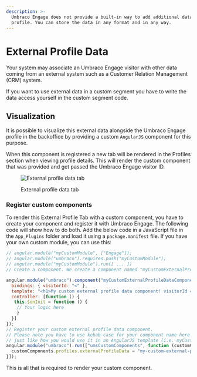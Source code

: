 ```yaml
---
description: >-
  Umbraco Engage does not provide a built-in way to add additional data to a
  profile. You can store the data in any format and in any way.
---
```


# External Profile Data

Your system may associate an Umbraco Engage visitor with other data coming from an external system such as a Customer Relation Management (CRM) system.

If you want to use external data in a custom segment you have to write the data access yourself in the custom segment code.

## Visualization

It is possible to visualize this external data alongside the Umbraco Engage profile in the backoffice by providing a custom `AngularJS` component for this purpose.

When this component is registered a new tab will be rendered in the Profiles section when viewing profile details. This will render the custom component that was provided and get passed the Umbraco Engage visitor ID.

<figure><img src="../../.gitbook/assets/image (18).png" alt="External profile data tab"><figcaption><p>External profile data tab</p></figcaption></figure>

### Register custom components

To render this External Profile Tab with a custom component, you have to create your component and register it with Umbraco Engage. The following code will show how to do both. Add the below code in a JavaScript file in the `App_Plugins` folder and load it using a `package.manifest` file. If you have your own custom module, you can use this:

```javascript
// angular.module("myCustomModule", ["Engage"]);
// angular.module("umbraco").requires.push("myCustomModule");
// angular.module("myCustomModule").run([ ... ]) 
// Create a component. We create a component named "myCustomExternalProfileDataComponent" here:

angular.module("umbraco").component("myCustomExternalProfileDataComponent", {
  bindings: { visitorId: "<" }, 
  template: "<h1>My custom external profile data component! visitorId = {{$ctrl.visitorId}}</h1>",  
  controller: [function () {   
   this.$onInit = function () {     
    // Your logic here    
    }  
  }]
});
// Register your custom external profile data component.
// Please note you have to use kebab-case for your component name here
// just like how you would use it in an AngularJS template (i.e. myCustomComponent -> my-custom-component)
angular.module("umbraco").run(["umsCustomComponents", function (customComponents) {  
  customComponents.profiles.externalProfileData = "my-custom-external-profile-data-component";
}]);
```

This is all that is required to render your custom component.
